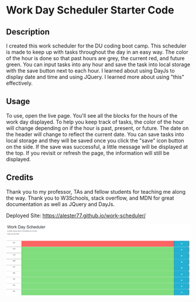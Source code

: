 # Work Day Scheduler Starter Code

## Description

I created this work scheduler for the DU coding boot camp. This scheduler is made to keep up with tasks throughout the day in an easy way. The color of the hour is done so that past hours are grey, the current red, and future green. You can input tasks into any hour and save the task into local storage with the save button next to each hour. I learned about using DayJs to display date and time and using JQuery. I learned more about using "this" effectively.

## Usage
To use, open the live page. You'll see all the blocks for the hours of the work day displayed. To help you keep track of tasks, the color of the hour will change depending on if the hour is past, present, or future. The date on the header will change to reflect the current date. You can save tasks into local storage and they will be saved once you click the "save" icon button on the side. If the save was successful, a little message will be displayed at the top. If you revisit or refresh the page, the information will still be displayed. 


## Credits
Thank you to my professor, TAs and fellow students for teaching me along the way. Thank you to W3Schools, stack overflow, and MDN for great documentation as well as JQuery and DayJs.




Deployed Site: https://alester77.github.io/work-scheduler/

![Screenshot of Site](./Assets/images/screenshot.png)


